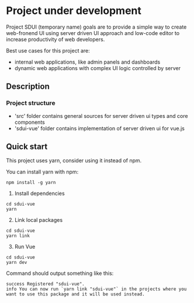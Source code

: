 # Project under development

Project SDUI (temporary name) goals are to provide a simple way to create web-fronend UI using server driven UI approach 
and low-code editor to increase productivity of web developers.

Best use cases for this project are:

* internal web applications, like admin panels and dashboards
* dynamic web applications with complex UI logic controlled by server

## Description

### Project structure

* 'src' folder contains general sources for server driven ui types and core components
* 'sdui-vue' folder contains implementation of server driven ui for vue.js

## Quick start

This project uses yarn, consider using it instead of npm.

You can install yarn with npm:

```BashSession
npm install -g yarn
```

1. Install dependencies

```BashSession
cd sdui-vue
yarn
```

2. Link local packages


```BashSession
cd sdui-vue
yarn link
```

3. Run Vue

```BashSession
cd sdui-vue
yarn dev
```

Command should output something like this:

```
success Registered "sdui-vue".
info You can now run `yarn link "sdui-vue"` in the projects where you want to use this package and it will be used instead.
```